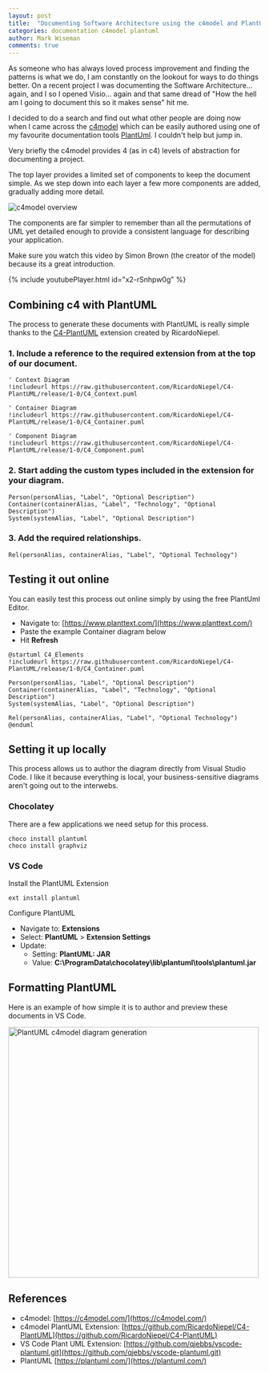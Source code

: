 ```yaml
---
layout: post
title:  "Documenting Software Architecture using the c4model and PlantUML"
categories: documentation c4model plantuml
author: Mark Wiseman
comments: true
---
```


As someone who has always loved process improvement and finding the patterns is what we do, I am constantly on the lookout for ways to do things better. On a recent project I was documenting the Software Architecture... again, and I so I opened Visio... again and that same dread of "How the hell am I going to document this so it makes sense" hit me. 

I decided to do a search and find out what other people are doing now when I came across the [c4model](https://c4model.com/) which can be easily authored using one of my favourite documentation tools [PlantUml](https://plantuml.com/). I couldn't help but jump in.

Very briefly the c4model provides 4 (as in c4) levels of abstraction for documenting a project. 

The top layer provides a limited set of components to keep the document simple. As we step down into each layer a few more components are added, gradually adding more detail.

<img alt="c4model overview" src="{{ site.url }}/assets/img/2020-04-22/c4-overview.png" />

The components are far simpler to remember than all the permutations of UML yet detailed enough to provide a consistent language for describing your application.

Make sure you watch this video by Simon Brown (the creator of the model) because its a great introduction.

{% include youtubePlayer.html id="x2-rSnhpw0g" %}

## Combining c4 with PlantUML

The process to generate these documents with PlantUML is really simple thanks to the [C4-PlantUML](https://github.com/RicardoNiepel/C4-PlantUML) extension created by RicardoNiepel.

### 1. Include a reference to the required extension from at the top of our document.

```
' Context Diagram
!includeurl https://raw.githubusercontent.com/RicardoNiepel/C4-PlantUML/release/1-0/C4_Context.puml

' Container Diagram
!includeurl https://raw.githubusercontent.com/RicardoNiepel/C4-PlantUML/release/1-0/C4_Container.puml

' Component Diagram
!includeurl https://raw.githubusercontent.com/RicardoNiepel/C4-PlantUML/release/1-0/C4_Component.puml
```

### 2. Start adding the custom types included in the extension for your diagram.
```
Person(personAlias, "Label", "Optional Description")
Container(containerAlias, "Label", "Technology", "Optional Description")
System(systemAlias, "Label", "Optional Description")
```

### 3. Add the required relationships.
```
Rel(personAlias, containerAlias, "Label", "Optional Technology")
```

## Testing it out online

You can easily test this process out online simply by using the free PlantUml Editor.

- Navigate to: [https://www.planttext.com/](https://www.planttext.com/)
- Paste the example Container diagram below
- Hit **Refresh**

```
@startuml C4_Elements
!includeurl https://raw.githubusercontent.com/RicardoNiepel/C4-PlantUML/release/1-0/C4_Container.puml

Person(personAlias, "Label", "Optional Description")
Container(containerAlias, "Label", "Technology", "Optional Description")
System(systemAlias, "Label", "Optional Description")

Rel(personAlias, containerAlias, "Label", "Optional Technology")
@enduml
```

## Setting it up locally

This process allows us to author the diagram directly from Visual Studio Code. I like it because everything is local, your business-sensitive diagrams aren't going out to the interwebs.

### Chocolatey

There are a few applications we need setup for this process.

```
choco install plantuml
choco install graphviz
```

### VS Code

Install the PlantUML Extension
```
ext install plantuml
```

Configure PlantUML
- Navigate to: **Extensions**
- Select: **PlantUML** > **Extension Settings**
- Update: 
  - Setting: **PlantUML: JAR**
  - Value: **C:\ProgramData\chocolatey\lib\plantuml\tools\plantuml.jar**

## Formatting PlantUML

Here is an example of how simple it is to author and preview these documents in VS Code.

<img alt="PlantUML c4model diagram generation" src="{{ site.url }}/assets/img/2020-04-22/PlantUML-c4model-generation.gif" width="500px" />

## References
- c4model: [https://c4model.com/](https://c4model.com/)
- c4model PlantUML Extension: [https://github.com/RicardoNiepel/C4-PlantUML](https://github.com/RicardoNiepel/C4-PlantUML)
- VS Code Plant UML Extension: [https://github.com/qjebbs/vscode-plantuml.git](https://github.com/qjebbs/vscode-plantuml.git)
- PlantUML [https://plantuml.com/](https://plantuml.com/)